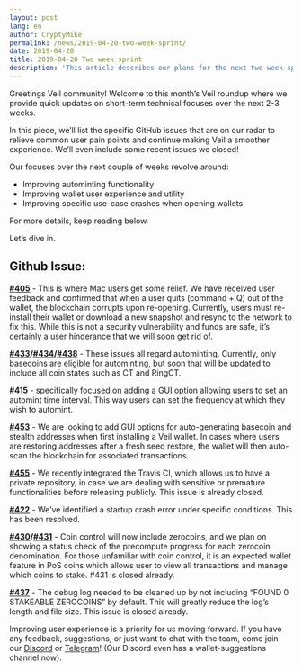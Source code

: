 ```yaml
---
layout: post
lang: en
author: CryptyMike
permalink: /news/2019-04-20-two-week-sprint/
date: 2019-04-20
title: 2019-04-20 Two week sprint
description: 'This article describes our plans for the next two-week sprint.'
---
```

Greetings Veil community! Welcome to this month’s Veil roundup where we provide quick updates on short-term technical focuses over the next 2-3 weeks. 

In this piece, we’ll list the specific GitHub issues that are on our radar to relieve common user pain points and continue making Veil a smoother experience. We’ll even include some recent issues we closed!

Our focuses over the next couple of weeks revolve around:

- Improving autominting functionality
- Improving wallet user experience and utility 
- Improving specific use-case crashes when opening wallets 

For more details, keep reading below. 

Let’s dive in.

## Github Issue:

**[#405](https://github.com/Veil-Project/veil/issues/405)** - This is where Mac users get some relief. We have received user feedback and confirmed that when a user quits (command + Q) out of the wallet, the blockchain corrupts upon re-opening. Currently, users must re-install their wallet or download a new snapshot and resync to the network to fix this. While this is not a security vulnerability and funds are safe, it’s certainly a user hinderance that we will soon get rid of. 

**[#433](https://github.com/Veil-Project/veil/issues/433)/[#434](https://github.com/Veil-Project/veil/issues/434)/[#438](https://github.com/Veil-Project/veil/issues/438)** - These issues all regard autominting. Currently, only basecoins are eligible for autominting, but soon that will be updated to include all coin states such as CT and RingCT. 

**[#415](https://github.com/Veil-Project/veil/issues/415)** - specifically focused on adding a GUI option allowing users to set an automint time interval. This way users can set the frequency at which they wish to automint.

**[#453](https://github.com/Veil-Project/veil/issues/453)** - We are looking to add GUI options for auto-generating basecoin and stealth addresses when first installing a Veil wallet. In cases where users are restoring addresses after a fresh seed restore, the wallet will then auto-scan the blockchain for associated transactions.

**[#455](https://github.com/Veil-Project/veil/issues/4550)** - We recently integrated the Travis Cl, which allows us to have a private repository, in case we are dealing with sensitive or premature functionalities before releasing publicly. This issue is already closed.

**[#422](https://github.com/Veil-Project/veil/issues/422)** - We’ve identified a startup crash error under specific conditions. This has been resolved.

**[#430](https://github.com/Veil-Project/veil/issues/430)/[#431](https://github.com/Veil-Project/veil/issues/431)** - Coin control will now include zerocoins, and we plan on showing a status check of the precompute progress for each zerocoin denomination. For those unfamiliar with coin control, it is an expected wallet feature in PoS coins which allows user to view all transactions and manage which coins to stake. #431 is closed already.

**[#437](https://github.com/Veil-Project/veil/issues/437)** - The debug log needed to be cleaned up by not including “FOUND 0 STAKEABLE ZEROCOINS” by default. This will greatly reduce the log’s length and file size. This issue is closed already.

Improving user experience is a priority for us moving forward. If you have any feedback, suggestions, or just want to chat with the team, come join our [Discord](https://discordapp.com/invite/Ywyb9hs) or [Telegram](https://t.me/VEILProject)! (Our Discord even has a wallet-suggestions channel now).